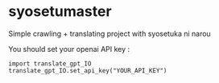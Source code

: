 # syosetumaster
Simple crawling + translating project with syosetuka ni narou


You should set your openai API key :
```
import translate_gpt_IO
translate_gpt_IO.set_api_key("YOUR_API_KEY")
```
